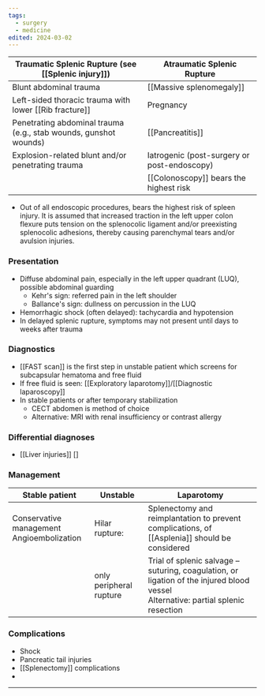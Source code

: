 ```yaml
---
tags:
  - surgery
  - medicine
edited: 2024-03-02
---
```

| **Traumatic Splenic Rupture** (see [[Splenic injury]])           | **Atraumatic Splenic Rupture**              |
| ---------------------------------------------------------------- | ------------------------------------------- |
| Blunt abdominal trauma                                           | [[Massive splenomegaly]]                    |
| Left-sided thoracic trauma with lower [[Rib fracture]]           | Pregnancy                                   |
| Penetrating abdominal trauma (e.g., stab wounds, gunshot wounds) | [[Pancreatitis]]                            |
| Explosion-related blunt and/or penetrating trauma                | Iatrogenic (post-surgery or post-endoscopy) |
|                                                                  | [[Colonoscopy]] bears the highest risk      |


- Out of all endoscopic procedures,  bears the highest risk of spleen injury. It is assumed that increased traction in the left upper colon flexure puts tension on the splenocolic ligament and/or preexisting splenocolic adhesions, thereby causing parenchymal tears and/or avulsion injuries. 

### Presentation
- Diffuse abdominal pain, especially in the left upper quadrant (LUQ), possible abdominal guarding
    - Kehr's sign: referred pain in the left shoulder 
    - Ballance's sign: dullness on percussion in the LUQ
- Hemorrhagic shock (often delayed): tachycardia and hypotension
- In delayed splenic rupture, symptoms may not present until days to weeks after trauma

### Diagnostics
- [[FAST scan]] is the first step in unstable patient which screens for subcapsular hematoma and free fluid 
- If free fluid is seen: [[Exploratory laparotomy]]/[[Diagnostic laparoscopy]]  
- In stable patients or after temporary stabilization
	- CECT abdomen is method of choice
	- Alternative: MRI with renal insufficiency or contrast allergy

### Differential diagnoses
- [[Liver injuries]] []

### Management

| **Stable** patient                           | **Unstable**            | Laparotomy                                                                                                                           |
| -------------------------------------------- | ----------------------- | ------------------------------------------------------------------------------------------------------------------------------------ |
| Conservative management<br>Angioembolization | Hilar rupture:          | Splenectomy and reimplantation to prevent complications, of [[Asplenia]] should be considered                                        |
|                                              | only peripheral rupture | Trial of splenic salvage – suturing, coagulation, or ligation of the injured blood vessel<br> Alternative: partial splenic resection |

### Complications
- Shock
- Pancreatic tail injuries
- [[Splenectomy]] complications
-  

---
